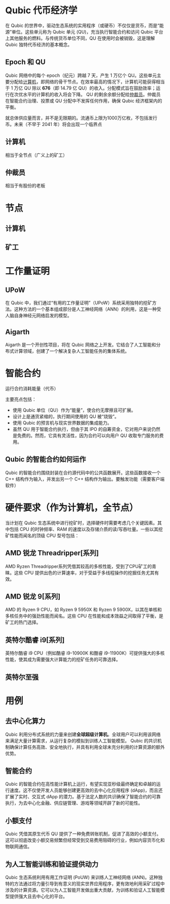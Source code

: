 # Qubic 代币经济学

在 Qubic 的世界中，驱动生态系统的实用程序（或硬币）不仅仅是货币，而是“能源”单位。这些单元称为 Qubic 单元 (QU)，充当执行智能合约和访问 Qubic 平台上其他服务的燃料。与传统货币单位不同，QU 在使用时会被销毁，这是理解 Qubic 独特代币经济的基本概念。

## Epoch 和 QU

Qubic 网络中的每个 epoch（纪元）跨越 7 天，产生 1 万亿个 QU。这些单元主要分配给[计算机](https://docs.qubic.world/learn/nodes)，即网络的骨干节点。在效率最高的情况下，计算机可能获得相当于 1 万亿 QU 除以 **676**（即 14.79 亿 QU）的收入。分配模式旨在鼓励效率；运行在次优水平的计算机的收入将会下降。 QU 的剩余余额分配给[仲裁员](https://docs.qubic.world/learn/arbitrator)。仲裁员在智能合约治理、投票或 QU 分配中不发挥任何作用，确保 Qubic 经济框架内的平衡。

就总体供应量而言，并不是无限期的。流通币上限为1000万亿枚，不包括发行币。未来（不早于 2041 年）将会出现一个临界点

## 计算机

相当于全节点（广义上的矿工）

## 仲裁员

相当于有股份的老板

# 节点

## 计算机

## 矿工

# 工作量证明

## UPoW

在 Qubic 中，我们通过“有用的工作量证明”（UPoW）系统采用独特的挖矿方法。这种方法的一个基本组成部分是人工神经网络（ANN）的利用，这是一种受人脑自身神经元网络启发的模型。

## Aigarth

Aigarth 是一个开创性项目，将在 Qubic 网络之上开发。它结合了人工智能和分布式计算领域，创建了一个解决复杂人工智能任务的集体系统。

# 智能合约

运行合约消耗能量（代币）

主要亮点包括：

- 使用 Qubic 单位（QU）作为“能量”，使合约无摩擦且可扩展。
- 设计上是通货紧缩的，执行期间使用的 QU 被“烧毁”。
- 使用 Qubic 的预言机与现实世界数据的集成能力。
- 虽然 QU 用于智能合约执行，但由于其 IPO 的自筹资金，它对用户来说仍然是免费的。然而，它具有灵活性，因为合约可以向用户 QU 收取专门服务的费用。

## Qubic 的智能合约如何运作

Qubic 的智能合约围绕封装在合约源代码中的公共函数展开。这些函数接收一个 C++ 结构作为输入，并发出另一个 C++ 结构作为输出。要触发功能（需要客户端软件）



# 硬件要求（作为计算机，全节点）

当计划在 Qubic 生态系统中进行挖矿时，选择硬件时需要考虑几个关键因素。其中包括 CPU 的时钟频率、RAM 的速度以及存储介质的读/写吞吐量。一些以其挖矿性能而闻名的顶级 CPU 型号包括：

## AMD 锐龙 Threadripper[系列]

AMD Ryzen Threadripper系列凭借其较高的多核性能，受到了CPU矿工的青睐。这些 CPU 提供出色的计算速率，对于受益于多线程操作的挖掘任务尤其有效。

## AMD 锐龙 9[系列]

AMD 的 Ryzen 9 CPU，如 Ryzen 9 5950X 和 Ryzen 9 5900X，以其在单核和多核任务中的强劲性能而闻名。这些 CPU 在性能和成本效益之间取得了平衡，是矿工的热门选择。

## 英特尔酷睿 i9[系列]

英特尔酷睿 i9 CPU（例如酷睿 i9-10900K 和酷睿 i9-11900K）可提供强大的多核性能，使其成为需要强大计算能力的挖矿任务的可靠选择。

## 英特尔至强



# 用例

## 去中心化算力

Qubic 利用分布式系统的力量来创建**全球超级计算机**。全球用户可以利用该网络来满足大量计算需求，从运行复杂的模拟到训练人工智能模型。 Qubic 的共识机制确保计算任务高效、安全地执行，并具有利用全球未充分利用的计算资源的额外优势。

## 智能合约

Qubic 的智能合约在高性能计算机上运行，有望实现亚秒级最终确定和卓越的运行速度。这不仅使开发人员能够创建更高效的去中心化应用程序 (dApp)，而且还扩展了实时、交互式 dApp 的潜力。基于法定人数的共识确保了智能合约的可靠执行，为去中心化金融、供应链管理、游戏等领域开辟了新的可能性。

## 小额支付

Qubic 凭借其原生代币 QU 提供了一种免费转账机制，促进了高效的小额支付。这可以彻底改变小额交易频繁但经常受到交易费用阻碍的行业，例如内容货币化和物联网通信。

## 为人工智能训练和验证提供动力

Qubic 生态系统利用有用工作证明 (PoUW) 来训练人工神经网络 (ANN)。这种独特的方法通过将力量引导到有意义的现实世界应用程序，更有效地利用采矿过程中涉及的计算资源。它可以为人工智能开发做出重大贡献，为训练和验证人工智能模型提供强大且去中心化的平台。


